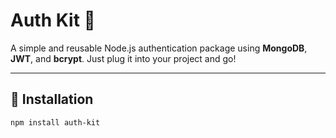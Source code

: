 # Auth Kit 🔐

A simple and reusable Node.js authentication package using **MongoDB**, **JWT**, and **bcrypt**. Just plug it into your project and go!

---

## 🚀 Installation

```bash
npm install auth-kit
